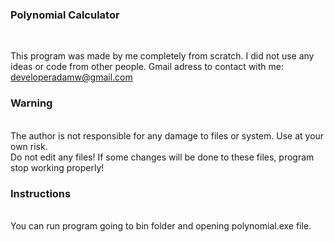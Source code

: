 ### Polynomial Calculator

<br />

This program was made by me completely from scratch. I did not use any ideas or code from other people.
Gmail adress to contact with me: developeradamw@gmail.com

### Warning
<br/>
The author is not responsible for any damage to files or system. Use at your own risk.
<br />
Do not edit any files! If some changes will be done to these files, program stop working properly!
<br />

### Instructions

<br/>
You can run program going to bin folder and opening polynomial.exe file.
<br />
